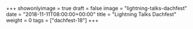 +++
showonlyimage = true
draft = false
image = "lightning-talks-dachfest"
date = "2018-11-11T08:00:00+00:00"
title = "Lightning Talks Dachfest"
weight = 0
tags = ["dachfest-18"]
+++



